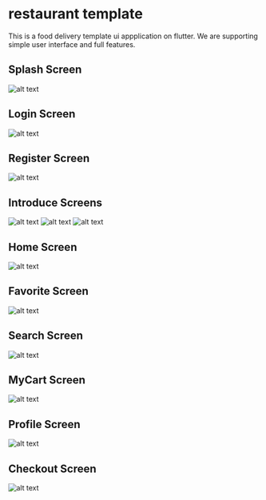 # restaurant template

This is a food delivery template ui appplication on flutter.
We are supporting simple user interface and full features.

## Splash Screen
![alt text](https://github.com/BlackGold-1989/FoodDelivery-Flutter/blob/1.0/restaurant/splash.JPEG?raw=true "Home")

## Login Screen
![alt text](https://github.com/BlackGold-1989/FoodDelivery-Flutter/blob/1.0/restaurant/login.JPEG?raw=true "Home")

## Register Screen
![alt text](https://github.com/BlackGold-1989/FoodDelivery-Flutter/blob/1.0/restaurant/register.JPEG?raw=true "Home")

## Introduce Screens
![alt text](https://github.com/BlackGold-1989/FoodDelivery-Flutter/blob/1.0/restaurant/intro1.JPEG?raw=true "Home")
![alt text](https://github.com/BlackGold-1989/FoodDelivery-Flutter/blob/1.0/restaurant/intro2.JPEG?raw=true "Home")
![alt text](https://github.com/BlackGold-1989/FoodDelivery-Flutter/blob/1.0/restaurant/intro3.JPEG?raw=true "Home")

## Home Screen
![alt text](https://github.com/BlackGold-1989/FoodDelivery-Flutter/blob/1.0/restaurant/home.JPEG?raw=true "Home")

## Favorite Screen
![alt text](https://github.com/BlackGold-1989/FoodDelivery-Flutter/blob/1.0/restaurant/favorite.JPEG?raw=true "Home")

## Search Screen
![alt text](https://github.com/BlackGold-1989/FoodDelivery-Flutter/blob/1.0/restaurant/search.JPEG?raw=true "Home")

## MyCart Screen
![alt text](https://github.com/BlackGold-1989/FoodDelivery-Flutter/blob/1.0/restaurant/mycart.JPEG?raw=true "Home")

## Profile Screen
![alt text](https://github.com/BlackGold-1989/FoodDelivery-Flutter/blob/1.0/restaurant/profile.JPEG?raw=true "Home")

## Checkout Screen
![alt text](https://github.com/BlackGold-1989/FoodDelivery-Flutter/blob/1.0/restaurant/checkout.JPEG?raw=true "Home")

